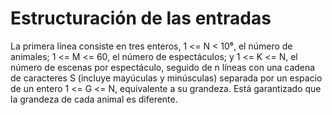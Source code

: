 # Estructuración de las entradas

La primera línea consiste en tres enteros, 1 <= N < 10⁶, el número de animales; 1 <= M <= 60, el número de espectáculos; y  1 <= K <= N, el número de escenas por espectáculo, seguido de n líneas con una cadena de caracteres S (incluye mayúculas y minúsculas) separada por un espacio de un entero 1 <= G <= N, equivalente a su grandeza. Está garantizado que la grandeza de cada animal es diferente.
